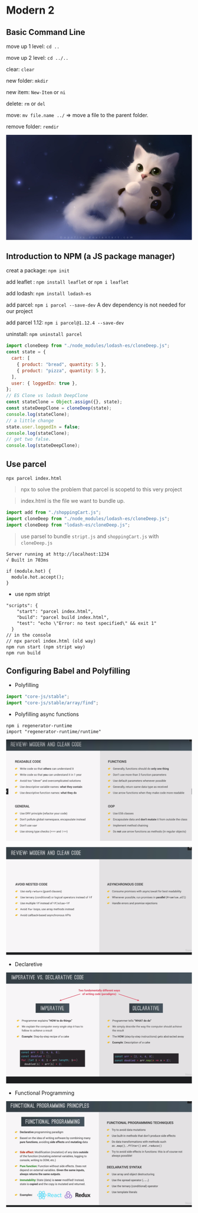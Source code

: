 # Modern 2

## Basic Command Line

move up 1 level: `cd ..`

move up 2 level: `cd ../..`

clear: `clear`

new folder: `mkdir`

new item: `New-Item` or `ni`

delete: `rm` or `del`

move: `mv file.name ../` => move a file to the parent folder.

remove folder: `remdir`

![](img/banner5.jpg)

## Introduction to NPM (a JS package manager)

creat a package: `npm init`

add leaflet : `npm install leaflet` or `npm i leaflet`

add lodash: `npm install lodash-es`

add parcel: `npm i parcel --save-dev` A dev dependency is not needed for our project

add parcel 1.12: `npm i parcel@1.12.4 --save-dev`

uninstall: `npm uninstall parcel`

```javascript
import cloneDeep from "./node_modules/lodash-es/cloneDeep.js";
const state = {
  cart: [
    { product: "bread", quantity: 5 },
    { product: "pizza", quantity: 5 },
  ],
  user: { loggedIn: true },
};
// ES Clone vs lodash DeepClone
const stateClone = Object.assign({}, state);
const stateDeepClone = cloneDeep(state);
console.log(stateClone);
// a little change
state.user.loggedIn = false;
console.log(stateClone);
// get two false.
console.log(stateDeepClone);
```

## Use parcel

```
npx parcel index.html
```

> npx to solve the problem that parcel is scopetd to this very project

> index.html is the file we want to bundle up.

```javascript
import add from "./shoppingCart.js";
import cloneDeep from "./node_modules/lodash-es/cloneDeep.js";
import cloneDeep from "lodash-es/cloneDeep.js";
```

> use parsel to bundle `stript.js` and `shoppingCart.js` with `cloneDeep.js`

```
Server running at http://localhost:1234
√ Built in 703ms
```

```
if (module.hot) {
  module.hot.accept();
}
```

- use npm stript

```
"scripts": {
    "start": "parcel index.html",
    "build": "parcel build index.html",
    "test": "echo \"Error: no test specified\" && exit 1"
  }
// in the console
// npx parcel index.html (old way)
npm run start (npm stript way)
npm run build
```

## Configuring Babel and Polyfilling

- Polyfilling

```javascript
import "core-js/stable";
import "core-js/stable/array/find";
```

- Polyfilling async functions

```
npm i regenerator-runtime
import "regenerator-runtime/runtime"
```

![](img/morden4.png)

![](img/morden5.png)

- Declaretive

![](img/morden6.png)

- Functional Programming

![](img/morden7.png)
